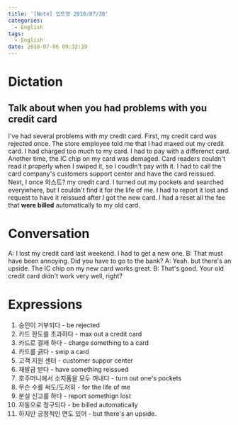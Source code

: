 ```yaml
---
title: '[Note] 입트영 2018/07/30'
categories:
  - English
tags:
  - English
date: 2018-07-06 09:32:19
---
```


# Dictation
## Talk about when you had problems with you credit card

I've had several problems with my credit card. First, my credit card was rejected once. The store employee told me that I had maxed out my credit card. I had charged too much to my card. I had to pay with a differenct card. Another time, the IC chip on my card was demaged. Card readers couldn't read it properly when I swiped it, so I coudln't pay with it. I had to call the card company's customers support center and have the card reissued. Next, I once 와스트? my credit card. I turned out my pockets and searched everywhere, but I couldn't find it for the life of me. I had to report it lost and request to have it reissued after I got the new card. I had a reset all the fee that **were billed** automatically to my old card.


# Conversation
A: I lost my credit card last weekend. I had to get a new one.
B: That must have been annoying. Did you have to go to the bank?
A: Yeah. but there's an upside. The IC chip on my new card works great.
B: That's good. Your old credit card didn't work very well, right?

# Expressions
1. 승인이 거부되다 - be rejected 
2. 카드 한도를 초과하다 - max out a credit card
3. 카드로 결제 하다 - charge something to a card
4. 카드를 긁다 - swip a card
5. 고객 지원 센터 - customer suppor center
6. 재발급 받다 - have something reissued
7. 호주머니에서 소지품을 모두 꺼내다 - turn out one's pockets
8. 무슨 수를 써도/도저히 - for the life of me
9. 분실 신고를 하다 - report somethign lost
10. 자동으로 청구되다 - be billed automatically
11. 하지만 긍정적인 면도 있어 - but there's an upside.